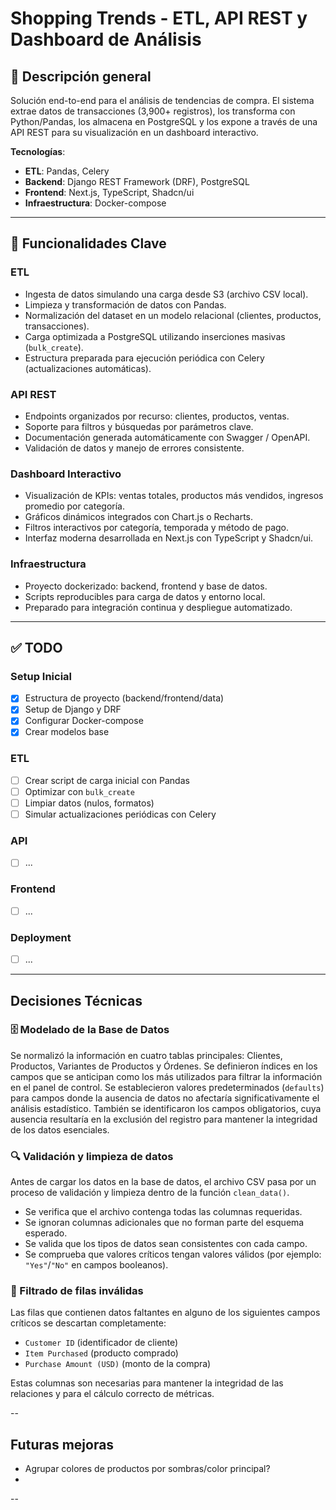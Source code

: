 # Shopping Trends - ETL, API REST y Dashboard de Análisis

## 📌 Descripción general

Solución end-to-end para el análisis de tendencias de compra. El sistema extrae datos de transacciones (3,900+ registros), los transforma con Python/Pandas, los almacena en PostgreSQL y los expone a través de una API REST para su visualización en un dashboard interactivo.

**Tecnologías**:
- **ETL**: Pandas, Celery
- **Backend**: Django REST Framework (DRF), PostgreSQL
- **Frontend**: Next.js, TypeScript, Shadcn/ui
- **Infraestructura**: Docker-compose

---

## 🚀 Funcionalidades Clave

### ETL
- Ingesta de datos simulando una carga desde S3 (archivo CSV local).
- Limpieza y transformación de datos con Pandas.
- Normalización del dataset en un modelo relacional (clientes, productos, transacciones).
- Carga optimizada a PostgreSQL utilizando inserciones masivas (`bulk_create`).
- Estructura preparada para ejecución periódica con Celery (actualizaciones automáticas).

### API REST
- Endpoints organizados por recurso: clientes, productos, ventas.
- Soporte para filtros y búsquedas por parámetros clave.
- Documentación generada automáticamente con Swagger / OpenAPI.
- Validación de datos y manejo de errores consistente.

### Dashboard Interactivo
- Visualización de KPIs: ventas totales, productos más vendidos, ingresos promedio por categoría.
- Gráficos dinámicos integrados con Chart.js o Recharts.
- Filtros interactivos por categoría, temporada y método de pago.
- Interfaz moderna desarrollada en Next.js con TypeScript y Shadcn/ui.

### Infraestructura
- Proyecto dockerizado: backend, frontend y base de datos.
- Scripts reproducibles para carga de datos y entorno local.
- Preparado para integración continua y despliegue automatizado.

---

## ✅ TODO

### **Setup Inicial**
- [X] Estructura de proyecto (backend/frontend/data)
- [X] Setup de Django y DRF
- [X] Configurar Docker-compose
- [X] Crear modelos base

### **ETL**
- [ ] Crear script de carga inicial con Pandas
- [ ] Optimizar con `bulk_create`
- [ ] Limpiar datos (nulos, formatos)
- [ ] Simular actualizaciones periódicas con Celery

### **API**
- [ ] ...

### **Frontend**
- [ ] ...

### **Deployment**
- [ ] ...

---

## Decisiones Técnicas

### 🗄️ Modelado de la Base de Datos

Se normalizó la información en cuatro tablas principales: Clientes, Productos, Variantes de Productos y Órdenes. Se definieron índices en los campos que se anticipan como los más utilizados para filtrar la información en el panel de control. Se establecieron valores predeterminados (`defaults`) para campos donde la ausencia de datos no afectaría significativamente el análisis estadístico. También se identificaron los campos obligatorios, cuya ausencia resultaría en la exclusión del registro para mantener la integridad de los datos esenciales.

### 🔍 Validación y limpieza de datos

Antes de cargar los datos en la base de datos, el archivo CSV pasa por un proceso de validación y limpieza dentro de la función `clean_data()`.

- Se verifica que el archivo contenga todas las columnas requeridas.
- Se ignoran columnas adicionales que no forman parte del esquema esperado.
- Se valida que los tipos de datos sean consistentes con cada campo.
- Se comprueba que valores críticos tengan valores válidos (por ejemplo: `"Yes"`/`"No"` en campos booleanos).

### 🧨 Filtrado de filas inválidas
Las filas que contienen datos faltantes en alguno de los siguientes campos críticos se descartan completamente:

- `Customer ID` (identificador de cliente)
- `Item Purchased` (producto comprado)
- `Purchase Amount (USD)` (monto de la compra)

Estas columnas son necesarias para mantener la integridad de las relaciones y para el cálculo correcto de métricas.

--

## Futuras mejoras
- Agrupar colores de productos por sombras/color principal?
- 

--



